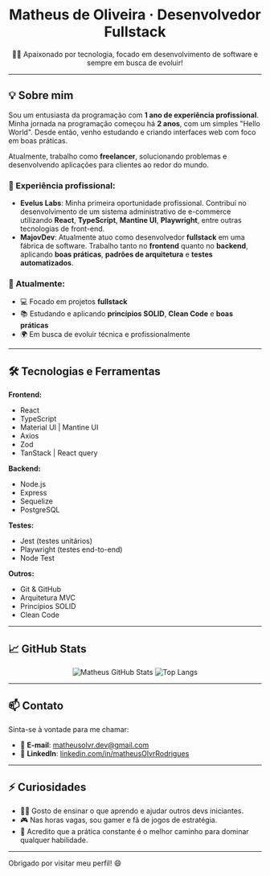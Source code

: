 <!-- Banner ou imagem no topo (opcional, mas recomendado) -->
<!-- Você pode criar uma imagem personalizada e usar o link do GitHub ou do Imgur -->
<!-- ![Banner](https://link-da-sua-imagem/banner.png) -->

<h1 align="center">Matheus de Oliveira · Desenvolvedor Fullstack</h1>

<p align="center">
  👨‍💻 Apaixonado por tecnologia, focado em desenvolvimento de software e sempre em busca de evoluir!  
</p>

---

## 💡 Sobre mim

Sou um entusiasta da programação com **1 ano de experiência profissional**.  
Minha jornada na programação começou há **2 anos**, com um simples "Hello World". Desde então, venho estudando e criando interfaces web com foco em boas práticas.

Atualmente, trabalho como **freelancer**, solucionando problemas e desenvolvendo aplicações para clientes ao redor do mundo.

### 🚀 Experiência profissional:

- **Evelus Labs**: Minha primeira oportunidade profissional. Contribuí no desenvolvimento de um sistema administrativo de e-commerce utilizando **React**, **TypeScript**, **Mantine UI**, **Playwright**, entre outras tecnologias de front-end.
- **MajovDev**: Atualmente atuo como desenvolvedor **fullstack** em uma fábrica de software. Trabalho tanto no **frontend** quanto no **backend**, aplicando **boas práticas**, **padrões de arquitetura** e **testes automatizados**.

### 📌 Atualmente:

- 💻 Focado em projetos **fullstack**
- 📚 Estudando e aplicando **princípios SOLID**, **Clean Code** e **boas práticas**
- 🌍 Em busca de evoluir técnica e profissionalmente

---

## 🛠️ Tecnologias e Ferramentas

**Frontend:**
- React
- TypeScript
- Material UI | Mantine UI
- Axios
- Zod
- TanStack | React query

**Backend:**
- Node.js
- Express
- Sequelize
- PostgreSQL

**Testes:**
- Jest (testes unitários)
- Playwright (testes end-to-end)
- Node Test

**Outros:**
- Git & GitHub
- Arquitetura MVC
- Princípios SOLID
- Clean Code

---

## 📈 GitHub Stats

<div align="center">

![Matheus GitHub Stats](https://github-readme-stats-one-opal-3gljb0hq0.vercel.app/api?username=MatheusDev19&show_icons=true&theme=dracula)
![Top Langs](https://github-readme-stats.vercel.app/api/top-langs/?username=MatheusDev19&layout=compact&theme=dracula&count_private=true)

</div>



---

## 📫 Contato

Sinta-se à vontade para me chamar:

- 📧 **E-mail**: [matheusolvr.dev@gmail.com](mailto:matheusolvr.dev@gmail.com)
- 💼 **LinkedIn**: [linkedin.com/in/matheusOlvrRodrigues](https://www.linkedin.com/in/matheus-de-oliveira-rodrigues-750a26265/)
<!-- - 🌐 Portfólio: [seuportfólio.com](https://seuportfólio.com) -->

---

## ⚡ Curiosidades

- 👨‍🏫 Gosto de ensinar o que aprendo e ajudar outros devs iniciantes.
- 🎮 Nas horas vagas, sou gamer e fã de jogos de estratégia.
- 🧠 Acredito que a prática constante é o melhor caminho para dominar qualquer habilidade.

---

Obrigado por visitar meu perfil! 😄  
